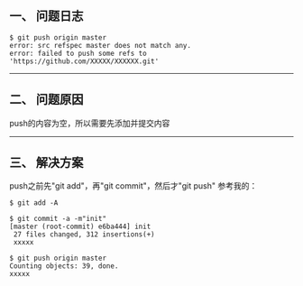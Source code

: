 ## 一、 问题日志
```shell
$ git push origin master
error: src refspec master does not match any.
error: failed to push some refs to 'https://github.com/XXXXX/XXXXXX.git'
```

---
## 二、 问题原因

push的内容为空，所以需要先添加并提交内容

---
## 三、 解决方案

push之前先"git add"，再"git commit"，然后才"git push"
参考我的：
```shell
$ git add -A

$ git commit -a -m"init"
[master (root-commit) e6ba444] init
 27 files changed, 312 insertions(+)
 xxxxx

$ git push origin master
Counting objects: 39, done.
xxxxx
```
